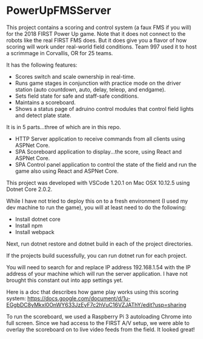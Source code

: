 # PowerUpFMSServer
This project contains a scoring and control system (a faux FMS if you will) for the 2018 FIRST Power Up game.  Note that it does not connect to the robots like the real FIRST FMS does.  But it does give you a flavor of how scoring will work under real-world field conditions.  Team 997 used it to host a scrimmage in Corvallis, OR for 25 teams.

It has the following features:
- Scores switch and scale ownership in real-time.
- Runs game stages in conjunction with practice mode on the driver station (auto countdown, auto, delay, teleop, and endgame).
- Sets field state for safe and staff-safe conditions.
- Maintains a scoreboard.
- Shows a status page of adruino control modules that control field lights and detect plate state.

It is in 5 parts...three of which are in this repo.
- HTTP Server application to receive commands from all clients using ASPNet Core.
- SPA Scoreboard application to display...the score, using React and ASPNet Core.
- SPA Control panel application to control the state of the field and run the game also using React and ASPNet Core.

This project was developed with VSCode 1.20.1 on Mac OSX 10.12.5 using Dotnet Core 2.0.2.

While I have not tried to deploy this on to a fresh environment (I used my dev machine to run the game), you will at least need to do the following:
- Install dotnet core
- Install npm
- Install webpack

Next, run dotnet restore and dotnet build in each of the project directories.

If the projects build sucessfully, you can run dotnet run for each project.

You will need to search for and replace IP address 192.168.1.54 with the IP address of your machine which will run the server application.  I have not brought this constant out into app settings yet.

Here is a doc that describes how game play works using this scoring system: https://docs.google.com/document/d/1u-EGgbDC8yMkxl0OnWY633JzEyF7c2hVuC16VZJAThY/edit?usp=sharing

To run the scoreboard, we used a Raspberry Pi 3 autoloading Chrome into full screen.  Since we had access to the FIRST A/V setup, we were able to overlay the scoreboard on to live video feeds from the field.  It looked great!
